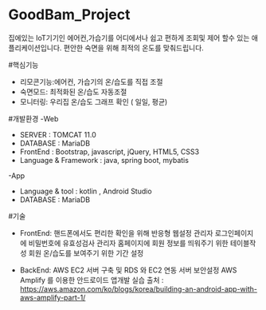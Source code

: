 # GoodBam_Project

집에있는 IoT기기인 에어컨,가습기를 어디에서나 쉽고 편하게 조회및 제어 할수 있는 애플리케이션입니다.
편안한 숙면을 위해 최적의 온도를 맞춰드립니다. 

#핵심기능
- 리모콘기능:에어컨, 가습기의 온/습도를 직접 조절
- 숙면모드: 최적화된 온/습도 자동조절
- 모니터링: 우리집 온/습도 그래프 확인 ( 일일, 평균)

#개발환경
-Web
* SERVER : TOMCAT 11.0
* DATABASE : MariaDB
* FrontEnd : Bootstrap, javascript, jQuery, HTML5, CSS3
* Language & Framework : java, spring boot, mybatis

-App
* Language & tool : kotlin , Android Studio
* DATABASE : MariaDB

#기술
* FrontEnd: 핸드폰에서도 편리한 확인을 위해 반응형 웹설정
            관리자 로그인페이지에 비밀번호에 유효성검사
            관리자 홈페이지에 회원 정보를 띄워주기 위한 테이블작성
            회원 온/습도를 보여주기 위한 기간 설정
            
* BackEnd:  AWS EC2 서버 구축 및 RDS 와 EC2 연동
            서버 보안설정
            AWS Amplify 를 이용한 안드로이드 앱개발 실습 
            출처 : https://aws.amazon.com/ko/blogs/korea/building-an-android-app-with-aws-amplify-part-1/
            
           
            
            
            

